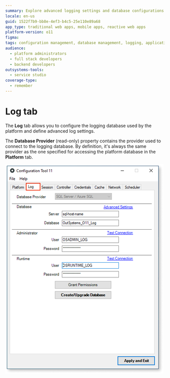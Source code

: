 ```yaml
---
summary: Explore advanced logging settings and database configurations in OutSystems 11 (O11) through the Log tab.
locale: en-us
guid: 1522f7b9-bb8e-4ef3-b4c5-25e110e89a68
app_type: traditional web apps, mobile apps, reactive web apps
platform-version: o11
figma:
tags: configuration management, database management, logging, application monitoring, performance optimization
audience:
  - platform administrators
  - full stack developers
  - backend developers
outsystems-tools:
  - service studio
coverage-type:
  - remember
---
```


# Log tab

The **Log** tab allows you to configure the logging database used by the platform and define advanced log settings.

The **Database Provider** (read-only) property contains the provider used to connect to the logging database. By definition, it's always the same provider as the one specified for accessing the platform database in the **Platform** tab.

![Screenshot of the Log tab in the Configuration Tool](images/log-tab-ct.png "Log tab")
